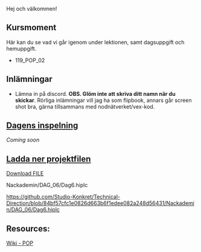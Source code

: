 Hej och välkommen!

## Kursmoment
Här kan du se vad vi går igenom under lektionen, samt dagsuppgift och hemuppgift.

* 119_POP_02

## Inlämningar

- Lämna in på discord. **OBS. Glöm inte att skriva ditt namn när du skickar**. Rörliga inlämningar vill jag ha som flipbook, annars går screen shot bra, gärna tillsammans med nodnätverket/vex-kod.

## [Dagens inspelning](-)

*Coming soon*

## <a href="Dag6.hiplc" download>Ladda ner projektfilen</a>

<a id="raw-url" target="_blank" href="https://raw.githubusercontent.com/Studio-Konkret/Technical-Direction/blob/84bf57cfc1e0826d663b6f1edee082a248d56431/Nackademin/DAG_06/Dag6.hiplc">Download FILE</a>

Nackademin/DAG_06/Dag6.hiplc

https://github.com/Studio-Konkret/Technical-Direction/blob/84bf57cfc1e0826d663b6f1edee082a248d56431/Nackademin/DAG_06/Dag6.hiplc

## Resources:
[Wiki - POP](https://github.com/Studio-Konkret/Technical-Direction/wiki/POP)
